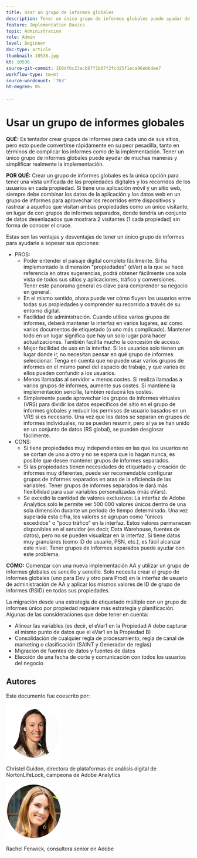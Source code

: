 ```yaml
---
title: Usar un grupo de informes globales
description: Tener un único grupo de informes globales puede ayudar de muchas maneras y simplificar realmente la implementación.
feature: Implementation Basics
topic: Administration
role: Admin
level: Beginner
doc-type: article
thumbnail: 10536.jpg
kt: 10536
source-git-commit: 160df6c23acb67f1b07f2fcd25f1eca96eb6dee7
workflow-type: tm+mt
source-wordcount: '763'
ht-degree: 0%

---
```



# Usar un grupo de informes globales

**QUÉ:** Es tentador crear grupos de informes para cada uno de sus sitios, pero esto puede convertirse rápidamente en su peor pesadilla, tanto en términos de complicar los informes como de la implementación. Tener un único grupo de informes globales puede ayudar de muchas maneras y simplificar realmente la implementación.

**POR QUÉ:** Crear un grupo de informes globales es la única opción para tener una vista unificada de las propiedades digitales y los recorridos de los usuarios en cada propiedad. Si tiene una aplicación móvil y un sitio web, siempre debe combinar los datos de la aplicación y los datos web en un grupo de informes para aprovechar los recorridos entre dispositivos y rastrear a aquellos que visitan ambas propiedades como un único visitante, en lugar de con grupos de informes separados, donde tendría un conjunto de datos desenlazados que mostrara 2 visitantes (1 cada propiedad) sin forma de conocer el cruce.

Estas son las ventajas y desventajas de tener un único grupo de informes para ayudarle a sopesar sus opciones:

* PROS:
   * Poder entender el paisaje digital completo fácilmente. Si ha implementado la dimensión &quot;propiedades&quot; (eVar) a la que se hace referencia en otras sugerencias, podrá obtener fácilmente una sola vista de todos sus sitios y aplicaciones, tráfico y conversiones. Tener este panorama general es clave para comprender su negocio en general.
   * En el mismo sentido, ahora puede ver cómo fluyen los usuarios entre todas sus propiedades y comprender su recorrido a través de su entorno digital.
   * Facilidad de administración. Cuando utilice varios grupos de informes, deberá mantener la interfaz en varios lugares, así como varios documentos de etiquetado (o uno más complicado). Mantener todo en un lugar significa que hay un solo lugar para hacer actualizaciones. También facilita mucho la concesión de acceso.
   * Mejor facilidad de uso en la interfaz. Si los usuarios solo tienen un lugar donde ir, no necesitan pensar en qué grupo de informes seleccionar. Tenga en cuenta que no puede usar varios grupos de informes en el mismo panel del espacio de trabajo, y que varios de ellos pueden confundir a los usuarios.
   * Menos llamadas al servidor = menos costes. Si realiza llamadas a varios grupos de informes, aumente sus costes. Si mantiene la implementación sencilla, también reducirá los costes.
   * Simplemente puede aprovechar los grupos de informes virtuales (VRS) para dividir los datos específicos del sitio en el grupo de informes globales y reducir los permisos de usuario basados en un VRS si es necesario. Una vez que los datos se separan en grupos de informes individuales, no se pueden resumir, pero si ya se han unido en un conjunto de datos (RS global), se pueden desglosar fácilmente.
* CONS:
   * Si tiene propiedades muy independientes en las que los usuarios no se cortan de uno a otro y no se espera que lo hagan nunca, es posible que desee mantener grupos de informes separados.
   * Si las propiedades tienen necesidades de etiquetado y creación de informes muy diferentes, puede ser recomendable configurar grupos de informes separados en aras de la eficiencia de las variables. Tener grupos de informes separados le dará más flexibilidad para usar variables personalizadas (más eVars).
   * Se excedió la cantidad de valores exclusivos: La interfaz de Adobe Analytics solo le permite ver 500 000 valores únicos dentro de una sola dimensión durante un período de tiempo determinado. Una vez superada esta cifra, los valores se agrupan como &quot;únicos excedidos&quot; o &quot;poco tráfico&quot; en la interfaz. Estos valores permanecen disponibles en el servidor (es decir, Data Warehouse, fuentes de datos), pero no se pueden visualizar en la interfaz. Si tiene datos muy granulares (como ID de usuario, PSN, etc.), es fácil alcanzar este nivel. Tener grupos de informes separados puede ayudar con este problema.

**CÓMO:** Comenzar con una nueva implementación AA y utilizar un grupo de informes globales es sencillo y sencillo. Solo necesita crear el grupo de informes globales (uno para Dev y otro para Prod) en la interfaz de usuario de administración de AA y aplicar los mismos valores de ID de grupo de informes (RSID) en todas sus propiedades.

La migración desde una estrategia de etiquetado múltiple con un grupo de informes único por propiedad requiere más estrategia y planificación. Algunas de las consideraciones que debe tener en cuenta:

* Alinear las variables (es decir, el eVar1 en la Propiedad A debe capturar el mismo punto de datos que el eVar1 en la Propiedad B)
* Consolidación de cualquier regla de procesamiento, regla de canal de marketing o clasificación (SAINT y Generador de reglas)
* Migración de fuentes de datos y fuentes de datos
* Elección de una fecha de corte y comunicación con todos los usuarios del negocio

## Autores

Este documento fue coescrito por:

![Christel Guidon](assets/Christel-Headshot-150.png)

Christel Guidon, directora de plataformas de análisis digital de NortonLifeLock, campeona de Adobe Analytics

![Rachel Fenwick](assets/Rachel-Fenwick-150.png)

Rachel Fenwick, consultora senior en Adobe
